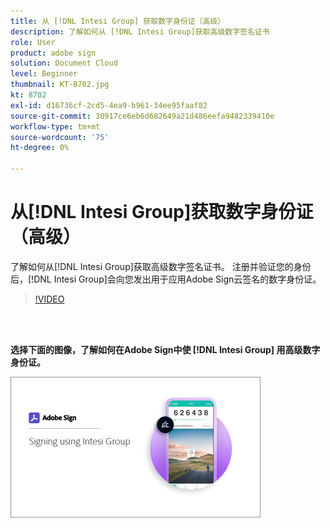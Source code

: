 ```yaml
---
title: 从 [!DNL Intesi Group] 获取数字身份证（高级）
description: 了解如何从 [!DNL Intesi Group]获取高级数字签名证书
role: User
product: adobe sign
solution: Document Cloud
level: Beginner
thumbnail: KT-8702.jpg
kt: 8702
exl-id: d16736cf-2cd5-4ea9-b961-34ee95faaf82
source-git-commit: 30917ce6eb6d682649a21d486eefa9482339410e
workflow-type: tm+mt
source-wordcount: '75'
ht-degree: 0%

---
```


# 从[!DNL Intesi Group]获取数字身份证（高级）

了解如何从[!DNL Intesi Group]获取高级数字签名证书。 注册并验证您的身份后，[!DNL Intesi Group]会向您发出用于应用Adobe Sign云签名的数字身份证。

>[!VIDEO](https://video.tv.adobe.com/v/337065?hidetitle=true)

<br> 

**选择下面的图像，了解如何在Adobe Sign中使 [!DNL Intesi Group] 用高级数字身份证。**

[![image](assets/IntesiSign_400.png)](intesi-sign.md)
